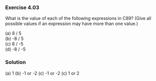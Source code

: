 ### Exercise 4.03

What is the value of each of the following expressions in C89? (Give all
possible values if an expression may have more than one value.)

(a) 8 / 5  
(b) -8 / 5  
(c) 8 / -5  
(d) -8 / -5

### Solution

(a) 1
(b) -1 or -2
(c) -1 or -2
(c) 1 or 2
